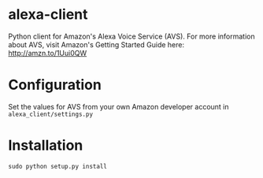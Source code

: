 # alexa-client

Python client for Amazon's Alexa Voice Service (AVS). For more information about AVS, visit Amazon's Getting Started Guide here: http://amzn.to/1Uui0QW

# Configuration

Set the values for AVS from your own Amazon developer account in `alexa_client/settings.py`

# Installation

    sudo python setup.py install

